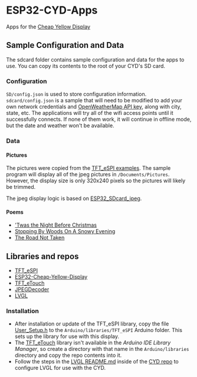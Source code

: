 # ESP32-CYD-Apps

Apps for the [Cheap Yellow Display](https://github.com/witnessmenow/ESP32-Cheap-Yellow-Display)

## Sample Configuration and Data

The sdcard folder contains sample configuration and data for the apps to use. You can copy its contents to the root of your CYD's SD card.

### Configuration

`SD/config.json` is used to store configuration information. `sdcard/config.json` is a sample that will need to be modified to add your own network credentials and [OpenWeatherMap API key](https://openweathermap.org/api), along with city, state, etc. The applications will try all of the wifi access points until it successfully connects. If none of them work, it will continue in offline mode, but the date and weather won't be available.

### Data

#### Pictures

The pictures were copied from the [TFT_eSPI examples](https://github.com/Bodmer/TFT_eSPI/tree/master/examples/Generic/ESP32_SDcard_jpeg/Data). The sample program will display all of the jpeg pictures in `/Documents/Pictures`. However, the display size is only 320x240 pixels so the pictures will likely be trimmed.

The jpeg display logic is based on [ESP32_SDcard_jpeg](https://github.com/Bodmer/TFT_eSPI/tree/master/examples/Generic/ESP32_SDcard_jpeg).

#### Poems

* ['Twas the Night Before Christmas](https://parade.com/1136533/jessicasager/twas-the-night-before-christmas-words/#twas-the-night-before-christmas-a-visit-full-poem)
* [Stopping By Woods On A Snowy Evening](https://www.poetryfoundation.org/poems/42891/stopping-by-woods-on-a-snowy-evening)
* [The Road Not Taken](https://www.poetryfoundation.org/poems/44272/the-road-not-taken)

## Libraries and repos

* [TFT_eSPI](https://github.com/Bodmer/TFT_eSPI)
* [ESP32-Cheap-Yellow-Display](https://github.com/witnessmenow/ESP32-Cheap-Yellow-Display)
* [TFT_eTouch](https://github.com/achillhasler/TFT_eTouch)
* [JPEGDecoder](https://github.com/Bodmer/JPEGDecoder)
* [LVGL](https://lvgl.io/)

### Installation

* After installation or update of the TFT_eSPI library, copy the file [User_Setup.h](https://github.com/witnessmenow/ESP32-Cheap-Yellow-Display/blob/main/DisplayConfig/User_Setup.h) to the `Arduino/libraries/TFT_eSPI` Arduino folder. This sets up the library for use with this display.
* The [TFT_eTouch](https://github.com/achillhasler/TFT_eTouch) library isn't available in the _Arduino IDE Library Manager_, so create a directory with that name in the `Arduino/libraries` directory and copy the repo contents into it.
* Follow the steps in the [LVGL README.md](https://github.com/witnessmenow/ESP32-Cheap-Yellow-Display/blob/main/Examples/LVGL/README.md) inside of the [CYD repo](https://github.com/witnessmenow/ESP32-Cheap-Yellow-Display) to configure LVGL for use with the CYD.
